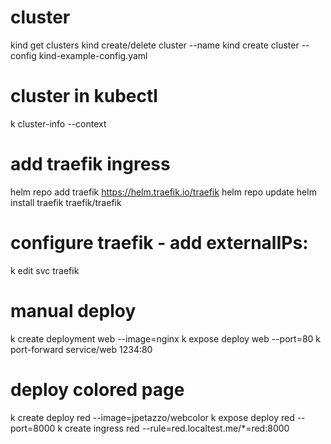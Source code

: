 # cluster
kind get clusters
kind create/delete cluster --name <cluster-name>
kind create cluster --config kind-example-config.yaml

# cluster in kubectl
k cluster-info --context <cluster-name>

# add traefik ingress
helm repo add traefik https://helm.traefik.io/traefik
helm repo update
helm install traefik traefik/traefik

# configure traefik - add externalIPs: <internal kind-control-plane ip>
k edit svc traefik

# manual deploy
k create deployment web --image=nginx
k expose deploy web --port=80
k port-forward service/web 1234:80

# deploy colored page
k create deploy red --image=jpetazzo/webcolor
k expose deploy red --port=8000
k create ingress red --rule=red.localtest.me/*=red:8000
